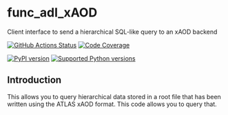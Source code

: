 # func_adl_xAOD
 Client interface to send a hierarchical SQL-like query to an xAOD backend

[![GitHub Actions Status](https://github.com/iris-hep/func_adl.xAOD/workflows/CI/CD/badge.svg)](https://github.com/iris-hep/func_adl.xAOD/actions)
[![Code Coverage](https://codecov.io/gh/iris-hep/func_adl.xAOD/graph/badge.svg)](https://codecov.io/gh/iris-hep/func_adl.xAOD)

[![PyPI version](https://badge.fury.io/py/func-adl-xAOD.svg)](https://badge.fury.io/py/func-adl-xAOD)
[![Supported Python versions](https://img.shields.io/pypi/pyversions/func-adl-xAOD.svg)](https://pypi.org/project/func-adl-xAOD/)

## Introduction

This allows you to query hierarchical data stored in a root file that has been written using the ATLAS xAOD format.
This code allows you to query that.
